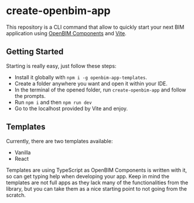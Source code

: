 # create-openbim-app
This repository is a CLI command that allow to quickly start your next BIM application using [OpenBIM Components](https://github.com/IFCjs/components) and [Vite](https://vitejs.dev/).

## Getting Started
Starting is really easy, just follow these steps:

* Install it globally with `npm i -g openbim-app-templates`.
* Create a folder anywhere you want and open it within your IDE.
* In the terminal of the opened folder, run `create-openbim-app` and follow the prompts.
* Run `npm i` and then `npm run dev`
* Go to the localhost provided by Vite and enjoy.

## Templates
Currently, there are two templates available:

* Vanilla
* React

Templates are using TypeScript as OpenBIM Components is written with it, so can get typing help when developing your app. Keep in mind the templates are not full apps as they lack many of the functionalities from the library, but you can take them as a nice starting point to not going from the scratch.